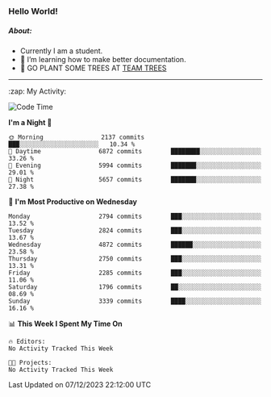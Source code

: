 ### Hello World!

##### About:
- Currently I am a student.
- 🌱 I’m learning how to make better documentation.
- 🌱 GO PLANT SOME TREES AT [TEAM TREES](https://teamtrees.org/)

---
  <summary>:zap: My Activity:</summary>
  
<!--START_SECTION:waka-->
![Code Time](http://img.shields.io/badge/Code%20Time-1%2C267%20hrs%2047%20mins-blue)

**I'm a Night 🦉** 

```text
🌞 Morning                2137 commits        ███░░░░░░░░░░░░░░░░░░░░░░   10.34 % 
🌆 Daytime                6872 commits        ████████░░░░░░░░░░░░░░░░░   33.26 % 
🌃 Evening                5994 commits        ███████░░░░░░░░░░░░░░░░░░   29.01 % 
🌙 Night                  5657 commits        ███████░░░░░░░░░░░░░░░░░░   27.38 % 
```
📅 **I'm Most Productive on Wednesday** 

```text
Monday                   2794 commits        ███░░░░░░░░░░░░░░░░░░░░░░   13.52 % 
Tuesday                  2824 commits        ███░░░░░░░░░░░░░░░░░░░░░░   13.67 % 
Wednesday                4872 commits        ██████░░░░░░░░░░░░░░░░░░░   23.58 % 
Thursday                 2750 commits        ███░░░░░░░░░░░░░░░░░░░░░░   13.31 % 
Friday                   2285 commits        ███░░░░░░░░░░░░░░░░░░░░░░   11.06 % 
Saturday                 1796 commits        ██░░░░░░░░░░░░░░░░░░░░░░░   08.69 % 
Sunday                   3339 commits        ████░░░░░░░░░░░░░░░░░░░░░   16.16 % 
```


📊 **This Week I Spent My Time On** 

```text
🔥 Editors: 
No Activity Tracked This Week

🐱‍💻 Projects: 
No Activity Tracked This Week
```


 Last Updated on 07/12/2023 22:12:00 UTC
<!--END_SECTION:waka-->
